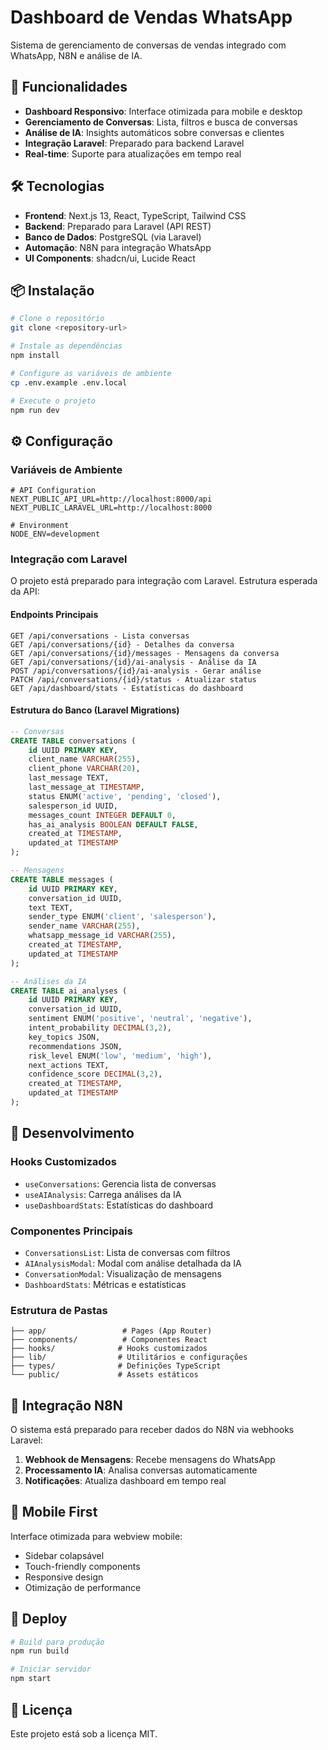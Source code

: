 # Dashboard de Vendas WhatsApp

Sistema de gerenciamento de conversas de vendas integrado com WhatsApp, N8N e análise de IA.

## 🚀 Funcionalidades

- **Dashboard Responsivo**: Interface otimizada para mobile e desktop
- **Gerenciamento de Conversas**: Lista, filtros e busca de conversas
- **Análise de IA**: Insights automáticos sobre conversas e clientes
- **Integração Laravel**: Preparado para backend Laravel
- **Real-time**: Suporte para atualizações em tempo real

## 🛠️ Tecnologias

- **Frontend**: Next.js 13, React, TypeScript, Tailwind CSS
- **Backend**: Preparado para Laravel (API REST)
- **Banco de Dados**: PostgreSQL (via Laravel)
- **Automação**: N8N para integração WhatsApp
- **UI Components**: shadcn/ui, Lucide React

## 📦 Instalação

```bash
# Clone o repositório
git clone <repository-url>

# Instale as dependências
npm install

# Configure as variáveis de ambiente
cp .env.example .env.local

# Execute o projeto
npm run dev
```

## ⚙️ Configuração

### Variáveis de Ambiente

```env
# API Configuration
NEXT_PUBLIC_API_URL=http://localhost:8000/api
NEXT_PUBLIC_LARAVEL_URL=http://localhost:8000

# Environment
NODE_ENV=development
```

### Integração com Laravel

O projeto está preparado para integração com Laravel. Estrutura esperada da API:

#### Endpoints Principais

```
GET /api/conversations - Lista conversas
GET /api/conversations/{id} - Detalhes da conversa
GET /api/conversations/{id}/messages - Mensagens da conversa
GET /api/conversations/{id}/ai-analysis - Análise da IA
POST /api/conversations/{id}/ai-analysis - Gerar análise
PATCH /api/conversations/{id}/status - Atualizar status
GET /api/dashboard/stats - Estatísticas do dashboard
```

#### Estrutura do Banco (Laravel Migrations)

```sql
-- Conversas
CREATE TABLE conversations (
    id UUID PRIMARY KEY,
    client_name VARCHAR(255),
    client_phone VARCHAR(20),
    last_message TEXT,
    last_message_at TIMESTAMP,
    status ENUM('active', 'pending', 'closed'),
    salesperson_id UUID,
    messages_count INTEGER DEFAULT 0,
    has_ai_analysis BOOLEAN DEFAULT FALSE,
    created_at TIMESTAMP,
    updated_at TIMESTAMP
);

-- Mensagens
CREATE TABLE messages (
    id UUID PRIMARY KEY,
    conversation_id UUID,
    text TEXT,
    sender_type ENUM('client', 'salesperson'),
    sender_name VARCHAR(255),
    whatsapp_message_id VARCHAR(255),
    created_at TIMESTAMP,
    updated_at TIMESTAMP
);

-- Análises da IA
CREATE TABLE ai_analyses (
    id UUID PRIMARY KEY,
    conversation_id UUID,
    sentiment ENUM('positive', 'neutral', 'negative'),
    intent_probability DECIMAL(3,2),
    key_topics JSON,
    recommendations JSON,
    risk_level ENUM('low', 'medium', 'high'),
    next_actions TEXT,
    confidence_score DECIMAL(3,2),
    created_at TIMESTAMP,
    updated_at TIMESTAMP
);
```

## 🔧 Desenvolvimento

### Hooks Customizados

- `useConversations`: Gerencia lista de conversas
- `useAIAnalysis`: Carrega análises da IA
- `useDashboardStats`: Estatísticas do dashboard

### Componentes Principais

- `ConversationsList`: Lista de conversas com filtros
- `AIAnalysisModal`: Modal com análise detalhada da IA
- `ConversationModal`: Visualização de mensagens
- `DashboardStats`: Métricas e estatísticas

### Estrutura de Pastas

```
├── app/                 # Pages (App Router)
├── components/          # Componentes React
├── hooks/              # Hooks customizados
├── lib/                # Utilitários e configurações
├── types/              # Definições TypeScript
└── public/             # Assets estáticos
```

## 🔄 Integração N8N

O sistema está preparado para receber dados do N8N via webhooks Laravel:

1. **Webhook de Mensagens**: Recebe mensagens do WhatsApp
2. **Processamento IA**: Analisa conversas automaticamente
3. **Notificações**: Atualiza dashboard em tempo real

## 📱 Mobile First

Interface otimizada para webview mobile:

- Sidebar colapsável
- Touch-friendly components
- Responsive design
- Otimização de performance

## 🚀 Deploy

```bash
# Build para produção
npm run build

# Iniciar servidor
npm start
```

## 📄 Licença

Este projeto está sob a licença MIT.
